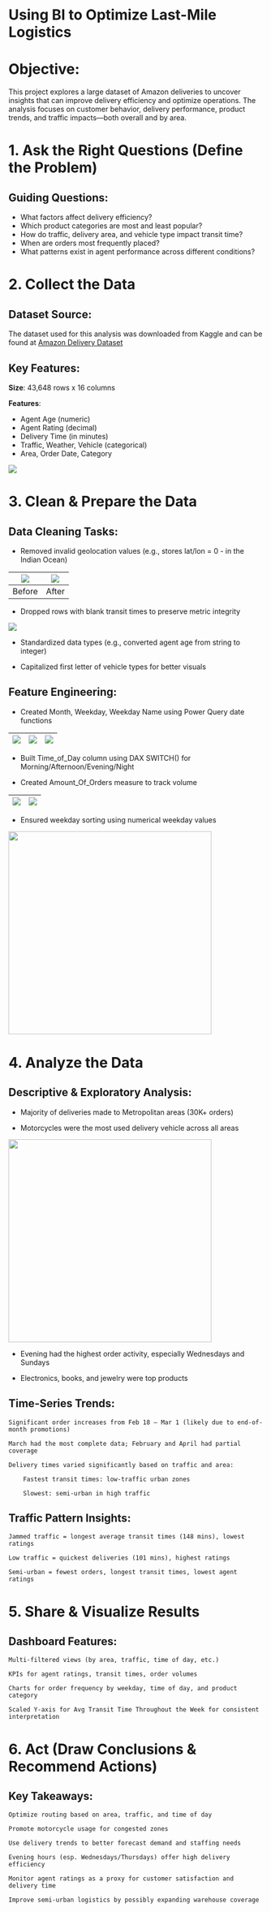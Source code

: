 # Using BI to Optimize Last-Mile Logistics

# Objective:
This project explores a large dataset of Amazon deliveries to uncover insights that can improve delivery efficiency and optimize operations. The analysis focuses on customer behavior, delivery performance, product trends, and traffic impacts—both overall and by area.

# 1. Ask the Right Questions (Define the Problem)

## Guiding Questions:

   - What factors affect delivery efficiency?  
   - Which product categories are most and least popular?  
   - How do traffic, delivery area, and vehicle type impact transit time?  
   - When are orders most frequently placed?  
   - What patterns exist in agent performance across different conditions?  

# 2. Collect the Data

## Dataset Source:

The dataset used for this analysis was downloaded from Kaggle and can be found at [Amazon Delivery Dataset](https://www.kaggle.com/datasets/sujalsuthar/amazon-delivery-dataset)

## Key Features:

**Size**: 43,648 rows x 16 columns

**Features**:

 - Agent Age (numeric)
 - Agent Rating (decimal)
 - Delivery Time (in minutes)
 - Traffic, Weather, Vehicle (categorical)
 - Area, Order Date, Category

<img src="pics/amazon-data-all-cols.png">

# 3. Clean & Prepare the Data

## Data Cleaning Tasks:

   - Removed invalid geolocation values (e.g., stores lat/lon = 0 - in the Indian Ocean)

   |![](pics/store-lat-col-dirty.png)|![](pics/store-lat-col-clean.png)|
   |:-:|:-:|
   |Before|After|

   - Dropped rows with blank transit times to preserve metric integrity 

   ![](pics/power-query-removing-blank-transit-col.png)

   - Standardized data types (e.g., converted agent age from string to integer)
   
   - Capitalized first letter of vehicle types for better visuals


## Feature Engineering:

   - Created Month, Weekday, Weekday Name using Power Query date functions

   |![](pics/power-query-month-col.png)|![](pics/power-query-weekday-col.png)|![](pics/power-query-day-name-col.png)|
   |:-:|:-:|:-:|

   - Built Time_of_Day column using DAX SWITCH() for Morning/Afternoon/Evening/Night

   - Created Amount_Of_Orders measure to track volume

   |![](pics/DAX-time-of-day.png)|![](pics/DAX-count-of-orders.png)|
   |:-:|:-:|

   - Ensured weekday sorting using numerical weekday values

   <img src="pics/sort-by-week-day-name.png" style="width:400px; height:400px;">

# 4. Analyze the Data

## Descriptive & Exploratory Analysis:

   - Majority of deliveries made to Metropolitan areas (30K+ orders)

   - Motorcycles were the most used delivery vehicle across all areas

   <img src="pics/cats-del-in-area-per-vehicle.png" style="width:400px; height:400px;">

   - Evening had the highest order activity, especially Wednesdays and Sundays

   - Electronics, books, and jewelry were top products

## Time-Series Trends:

    Significant order increases from Feb 18 – Mar 1 (likely due to end-of-month promotions)

    March had the most complete data; February and April had partial coverage

    Delivery times varied significantly based on traffic and area:

        Fastest transit times: low-traffic urban zones

        Slowest: semi-urban in high traffic

## Traffic Pattern Insights:

    Jammed traffic = longest average transit times (148 mins), lowest ratings

    Low traffic = quickest deliveries (101 mins), highest ratings

    Semi-urban = fewest orders, longest transit times, lowest agent ratings

# 5. Share & Visualize Results

## Dashboard Features:

    Multi-filtered views (by area, traffic, time of day, etc.)

    KPIs for agent ratings, transit times, order volumes

    Charts for order frequency by weekday, time of day, and product category

    Scaled Y-axis for Avg Transit Time Throughout the Week for consistent interpretation

# 6. Act (Draw Conclusions & Recommend Actions)

## Key Takeaways:

    Optimize routing based on area, traffic, and time of day

    Promote motorcycle usage for congested zones

    Use delivery trends to better forecast demand and staffing needs

    Evening hours (esp. Wednesdays/Thursdays) offer high delivery efficiency

    Monitor agent ratings as a proxy for customer satisfaction and delivery time

    Improve semi-urban logistics by possibly expanding warehouse coverage
